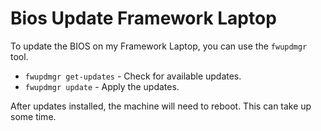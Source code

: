# Bios Update Framework Laptop

To update the BIOS on my Framework Laptop, you can use the `fwupdmgr` tool.

- `fwupdmgr get-updates` - Check for available updates.
- `fwupdmgr update` - Apply the updates.

After updates installed, the machine will need to reboot. This can take up some time.

